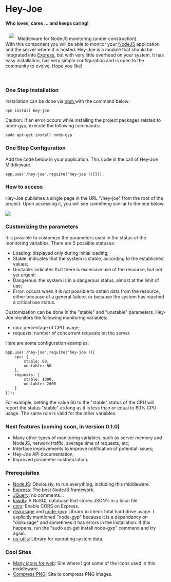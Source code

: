 # Hey-Joe
**Who loves, cares ... and keeps caring!**
<br>

<a href="https://github.com/lgapontes/hey-joe"><img src="http://linu.com.br/hey-joe/logo-readme-git.png"  align="left" hspace="11" vspace="8"></a>

<br>
Middleware for NodeJS monitoring (under construction).
<br>
With this component you will be able to monitor your <a href="https://nodejs.org/en/">NodeJS</a> application and the server where it is hosted. Hey-Joe is a module that should be integrated into <a href="https://www.npmjs.com/package/express">Express</a>, but with very little overhead on your system. It has easy installation, has very simple configuration and is open to the community to evolve. Hope you like!
<br><br><br>


### One Step Installation
Installation can be done via <a href="https://www.npmjs.com/"> npm </a> with the command below:

```
npm install hey-joe
```

Caution: If an error occurs while installing the project packages related to node-gyp, execute the following commands:

```
sudo apt-get install node-gyp
```

### One Step Configuration
Add the code below in your application. This code is the call of Hey-Joe Middleware.

```
app.use('/hey-joe',require('hey-joe')({}));
```

### How to access
Hey-Joe publishes a single page in the URL "/hey-joe" from the root of the project. Upon accessing it, you will see something similar to the one below:

<img src="http://linu.com.br/hey-joe/screenshot.png" />


### Customizing the parameters
It is possible to customize the parameters used in the status of the monitoring variables. There are 5 possible statuses:

* Loading: displayed only during initial loading;
* Stable: indicates that the system is stable, according to the established values;
* Unstable: indicates that there is excessive use of the resource, but not yet urgent;
* Dangerous: the system is in a dangerous status, almost at the limit of use;
* Error: occurs when it is not possible to obtain data from the resource, either because of a general failure, or because the system has reached a critical use status.

Customization can be done in the "stable" and "unstable" parameters. Hey-Joe monitors the following monitoring variables:

* cpu: percentage of CPU usage;
* requests: number of concurrent requests on the server.

Here are some configuration examples:

```
app.use('/hey-joe',require('hey-joe')({
    cpu: {
        stable: 60,
        unstable: 80
    },
    requests: {
        stable: 1000,
        unstable: 2000
    }
}));
```

For example, setting the value 60 to the "stable" status of the CPU will report the status "stable" as long as it is less than or equal to 60% CPU usage. The same rule is valid for the other variables.

### Next features (coming soon, in version 0.1.0)

* Many other types of monitoring variables, such as server memory and NodeJS, network traffic, average time of requests, etc;
* Interface improvements to improve notification of potential issues;
* Hey-Joe API documentation;
* Improved parameter customization.

### Prerequisites
* [NodeJS](https://nodejs.org/en/): Obviously, to run everything, including this middleware.
* [Express](https://www.npmjs.com/package/express): The best NodeJS framework.
* [JQuery](https://jquery.com/): no comments...
* [lowdb](https://www.npmjs.com/package/lowdb): A NoSQL database that stores JSON's in a local file.
* [cors](https://www.npmjs.com/package/cors): Enable CORS on Express.
* [diskusage](https://www.npmjs.com/package/diskusage) and [node-gyp](https://www.npmjs.com/package/node-gyp): Library to check total hard drive usage. I explicitly mentioned "node-gyp" because it is a dependency on "diskusage" and sometimes it has errors in the installation. If this happens, run the "sudo apt-get install node-gyp" command and try again.
* [os-utils](https://www.npmjs.com/package/os-utils): Library for operating system data.

### Cool Sites
* [Many icons for web](https://icomoon.io/): Site where I got some of the icons used in this middleware.
* [Compress PNG](http://compresspng.com/): Site to compress PNG images.